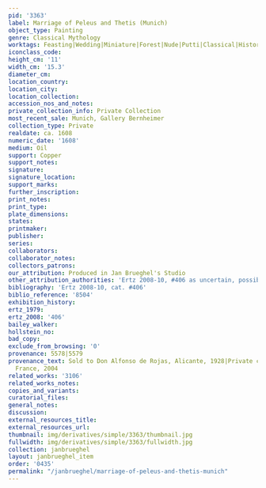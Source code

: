 ```yaml
---
pid: '3363'
label: Marriage of Peleus and Thetis (Munich)
object_type: Painting
genre: Classical Mythology
worktags: Feasting|Wedding|Miniature|Forest|Nude|Putti|Classical|History|Mythological|Flowers|Food|Fruit
iconclass_code:
height_cm: '11'
width_cm: '15.3'
diameter_cm:
location_country:
location_city:
location_collection:
accession_nos_and_notes:
private_collection_info: Private Collection
most_recent_sale: Munich, Gallery Bernheimer
collection_type: Private
realdate: ca. 1608
numeric_date: '1608'
medium: Oil
support: Copper
support_notes:
signature:
signature_location:
support_marks:
further_inscription:
print_notes:
print_type:
plate_dimensions:
states:
printmaker:
publisher:
series:
collaborators:
collaborator_notes:
collectors_patrons:
our_attribution: Produced in Jan Brueghel's Studio
other_attribution_authorities: 'Ertz 2008-10, #406 as uncertain, possibly studio'
bibliography: 'Ertz 2008-10, cat. #406'
biblio_reference: '8504'
exhibition_history:
ertz_1979:
ertz_2008: '406'
bailey_walker:
hollstein_no:
bad_copy:
exclude_from_browsing: '0'
provenance: 5578|5579
provenance_text: Sold to Don Alfonso de Rojas, Alicante, 1928|Private collection,
  France, 2004
related_works: '3106'
related_works_notes:
copies_and_variants:
curatorial_files:
general_notes:
discussion:
external_resources_title:
external_resources_url:
thumbnail: img/derivatives/simple/3363/thumbnail.jpg
fullwidth: img/derivatives/simple/3363/fullwidth.jpg
collection: janbrueghel
layout: janbrueghel_item
order: '0435'
permalink: "/janbrueghel/marriage-of-peleus-and-thetis-munich"
---
```

